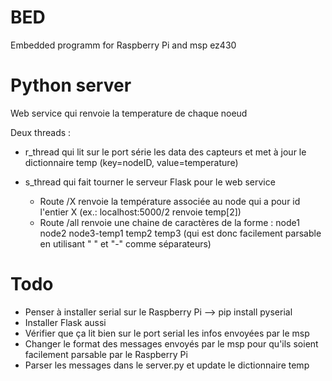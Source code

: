 # BED
Embedded programm for Raspberry Pi and msp ez430

# Python server #
Web service qui renvoie la temperature de chaque noeud

Deux threads :
  - r_thread qui lit sur le port série les data des capteurs et met à jour le dictionnaire temp (key=nodeID, value=temperature)
  
  - s_thread qui fait tourner le serveur Flask pour le web service 
    - Route /X renvoie la température associée au node qui a pour id l'entier X (ex.: localhost:5000/2 renvoie temp[2])
    - Route /all renvoie une chaine de caractères de la forme : node1 node2 node3-temp1 temp2 temp3 (qui est donc facilement parsable en utilisant " " et "-" comme séparateurs)
  
  
# Todo
- Penser à installer serial sur le Raspberry Pi --> pip install pyserial
- Installer Flask aussi
- Vérifier que ça lit bien sur le port serial les infos envoyées par le msp
- Changer le format des messages envoyés par le msp pour qu'ils soient facilement parsable par le Raspberry Pi 
- Parser les messages dans le server.py et update le dictionnaire temp
